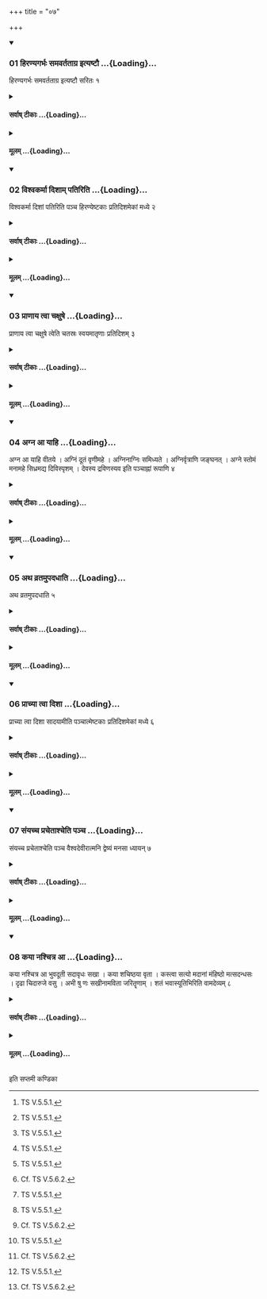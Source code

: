 +++
title = "०७"

+++

<div class="js_include" includetitle="true" newlevelforh1="3" unfilled url="/vedAH_yajuH/taittirIyam/sUtram/ApastambaH/shrautam/vishvAsa-prastutiH/17/07/01_hiraNyagarbhaH_samavartatAgra_ityaShTau.md">
<details open><summary><h3>01 हिरण्यगर्भः समवर्तताग्र इत्यष्टौ ...{Loading}...</h3></summary>

हिरण्यगर्भः समवर्तताग्र इत्यष्टौ सरितः १
</details>
</div>
<div class="js_include collapsed" newlevelforh1="4" title="सर्वाष् टीकाः" unfilled url="/vedAH_yajuH/taittirIyam/sUtram/ApastambaH/shrautam/sarvASh_TIkAH/17/07/01_hiraNyagarbhaH_samavartatAgra_ityaShTau.md">
<details><summary><h4>सर्वाष् टीकाः ...{Loading}...</h4></summary>
<details><summary>थिते</summary>

1. With hiraṇyagarbhaḥ samavartatāgre...[^1] (the Adhvaryu) places the eight Sarit (River) (bricks).  

[^1] TS IV.1.8.n-u. 

</details>
</details>
</div>
<div class="js_include collapsed" newlevelforh1="4" title="मूलम्" unfilled url="/vedAH_yajuH/taittirIyam/sUtram/ApastambaH/shrautam/mUlam/17/07/01_hiraNyagarbhaH_samavartatAgra_ityaShTau.md">
<details><summary><h4>मूलम् ...{Loading}...</h4></summary>

हिरण्यगर्भः समवर्तताग्र इत्यष्टौ सरितः १
</details>
</div>
<div class="js_include" includetitle="true" newlevelforh1="3" unfilled url="/vedAH_yajuH/taittirIyam/sUtram/ApastambaH/shrautam/vishvAsa-prastutiH/17/07/02_vishvakarmA_dishAm_patiriti.md">
<details open><summary><h3>02 विश्वकर्मा दिशाम् पतिरिति ...{Loading}...</h3></summary>

विश्वकर्मा दिशां पतिरिति पञ्च हिरण्येष्टकाः प्रतिदिशमेकां मध्ये २
</details>
</div>
<div class="js_include collapsed" newlevelforh1="4" title="सर्वाष् टीकाः" unfilled url="/vedAH_yajuH/taittirIyam/sUtram/ApastambaH/shrautam/sarvASh_TIkAH/17/07/02_vishvakarmA_dishAm_patiriti.md">
<details><summary><h4>सर्वाष् टीकाः ...{Loading}...</h4></summary>
<details><summary>थिते</summary>

2. With viśvakarmā diśāṁ patiḥ...[^1] (he places) the five golden bricks one in each direction; one in the middle.  

[^1]: TS V.5.5.1.  
</details>
</details>
</div>
<div class="js_include collapsed" newlevelforh1="4" title="मूलम्" unfilled url="/vedAH_yajuH/taittirIyam/sUtram/ApastambaH/shrautam/mUlam/17/07/02_vishvakarmA_dishAm_patiriti.md">
<details><summary><h4>मूलम् ...{Loading}...</h4></summary>

विश्वकर्मा दिशां पतिरिति पञ्च हिरण्येष्टकाः प्रतिदिशमेकां मध्ये २
</details>
</div>
<div class="js_include" includetitle="true" newlevelforh1="3" unfilled url="/vedAH_yajuH/taittirIyam/sUtram/ApastambaH/shrautam/vishvAsa-prastutiH/17/07/03_prANAya_tvA_chaxuShe.md">
<details open><summary><h3>03 प्राणाय त्वा चक्षुषे ...{Loading}...</h3></summary>

प्राणाय त्वा चक्षुषे त्वेति चतस्रः स्वयमातृणाः प्रतिदिशम् ३
</details>
</div>
<div class="js_include collapsed" newlevelforh1="4" title="सर्वाष् टीकाः" unfilled url="/vedAH_yajuH/taittirIyam/sUtram/ApastambaH/shrautam/sarvASh_TIkAH/17/07/03_prANAya_tvA_chaxuShe.md">
<details><summary><h4>सर्वाष् टीकाः ...{Loading}...</h4></summary>
<details><summary>थिते</summary>

3. With prāṇāya tvā cakṣuśe tvā...[^1] (he places) the four naturally perforated (stones) one in each direction.   

[^1]: TS V.5.5.4.   
</details>
</details>
</div>
<div class="js_include collapsed" newlevelforh1="4" title="मूलम्" unfilled url="/vedAH_yajuH/taittirIyam/sUtram/ApastambaH/shrautam/mUlam/17/07/03_prANAya_tvA_chaxuShe.md">
<details><summary><h4>मूलम् ...{Loading}...</h4></summary>

प्राणाय त्वा चक्षुषे त्वेति चतस्रः स्वयमातृणाः प्रतिदिशम् ३
</details>
</div>
<div class="js_include" includetitle="true" newlevelforh1="3" unfilled url="/vedAH_yajuH/taittirIyam/sUtram/ApastambaH/shrautam/vishvAsa-prastutiH/17/07/04_agna_A_yAhi.md">
<details open><summary><h3>04 अग्न आ याहि ...{Loading}...</h3></summary>

अग्न आ याहि वीतये । अग्निं दूतं वृणीमहे । अग्निनाग्निः समिध्यते । अग्निर्वृत्राणि जङ्घनत् । अग्ने स्तोमं मनामहे सिध्रमद्य दिविस्पृशम् । देवस्य द्रविणस्यव इति पञ्चाह्नां रूपाणि ४
</details>
</div>
<div class="js_include collapsed" newlevelforh1="4" title="सर्वाष् टीकाः" unfilled url="/vedAH_yajuH/taittirIyam/sUtram/ApastambaH/shrautam/sarvASh_TIkAH/17/07/04_agna_A_yAhi.md">
<details><summary><h4>सर्वाष् टीकाः ...{Loading}...</h4></summary>
<details><summary>थिते</summary>

4. With agna ā yāhi...[^1] (he places) the five forms of days.[^2]  

[^1]: TS V.5.6.a-e.  

[^2]: Cf. TS V.5.6.2.  
</details>
</details>
</div>
<div class="js_include collapsed" newlevelforh1="4" title="मूलम्" unfilled url="/vedAH_yajuH/taittirIyam/sUtram/ApastambaH/shrautam/mUlam/17/07/04_agna_A_yAhi.md">
<details><summary><h4>मूलम् ...{Loading}...</h4></summary>

अग्न आ याहि वीतये । अग्निं दूतं वृणीमहे । अग्निनाग्निः समिध्यते । अग्निर्वृत्राणि जङ्घनत् । अग्ने स्तोमं मनामहे सिध्रमद्य दिविस्पृशम् । देवस्य द्रविणस्यव इति पञ्चाह्नां रूपाणि ४
</details>
</div>
<div class="js_include" includetitle="true" newlevelforh1="3" unfilled url="/vedAH_yajuH/taittirIyam/sUtram/ApastambaH/shrautam/vishvAsa-prastutiH/17/07/05_atha_vratamupadadhAti.md">
<details open><summary><h3>05 अथ व्रतमुपदधाति ...{Loading}...</h3></summary>

अथ व्रतमुपदधाति ५
</details>
</div>
<div class="js_include collapsed" newlevelforh1="4" title="सर्वाष् टीकाः" unfilled url="/vedAH_yajuH/taittirIyam/sUtram/ApastambaH/shrautam/sarvASh_TIkAH/17/07/05_atha_vratamupadadhAti.md">
<details><summary><h4>सर्वाष् टीकाः ...{Loading}...</h4></summary>
<details><summary>थिते</summary>

5. Then he places the Vrata.[^1]  

[^1]: This ritual ends with XVII.9.2. Vrata is the same as the Mahāvrata; see Māśs VI.2.3.1. Perhaps the verses on which Vrata is sung are meant.  
</details>
</details>
</div>
<div class="js_include collapsed" newlevelforh1="4" title="मूलम्" unfilled url="/vedAH_yajuH/taittirIyam/sUtram/ApastambaH/shrautam/mUlam/17/07/05_atha_vratamupadadhAti.md">
<details><summary><h4>मूलम् ...{Loading}...</h4></summary>

अथ व्रतमुपदधाति ५
</details>
</div>
<div class="js_include" includetitle="true" newlevelforh1="3" unfilled url="/vedAH_yajuH/taittirIyam/sUtram/ApastambaH/shrautam/vishvAsa-prastutiH/17/07/06_prAchyA_tvA_dishA.md">
<details open><summary><h3>06 प्राच्या त्वा दिशा ...{Loading}...</h3></summary>

प्राच्या त्वा दिशा सादयामीति पञ्चात्मेष्टकाः प्रतिदिशमेकां मध्ये ६
</details>
</div>
<div class="js_include collapsed" newlevelforh1="4" title="सर्वाष् टीकाः" unfilled url="/vedAH_yajuH/taittirIyam/sUtram/ApastambaH/shrautam/sarvASh_TIkAH/17/07/06_prAchyA_tvA_dishA.md">
<details><summary><h4>सर्वाष् टीकाः ...{Loading}...</h4></summary>
<details><summary>थिते</summary>

6. With pracyā tvā diśā sādayami...[^1] (he places) five Ātman (Trunk) (-bricks): one in each direction one in the middle.[^2]  

[^1]: TS V.5.8.2-3..  

[^2]: Cf. TS V.5.8.3-4.  
</details>
</details>
</div>
<div class="js_include collapsed" newlevelforh1="4" title="मूलम्" unfilled url="/vedAH_yajuH/taittirIyam/sUtram/ApastambaH/shrautam/mUlam/17/07/06_prAchyA_tvA_dishA.md">
<details><summary><h4>मूलम् ...{Loading}...</h4></summary>

प्राच्या त्वा दिशा सादयामीति पञ्चात्मेष्टकाः प्रतिदिशमेकां मध्ये ६
</details>
</div>
<div class="js_include" includetitle="true" newlevelforh1="3" unfilled url="/vedAH_yajuH/taittirIyam/sUtram/ApastambaH/shrautam/vishvAsa-prastutiH/17/07/07_saMyachcha_prachetAshcheti_pancha.md">
<details open><summary><h3>07 संयच्च प्रचेताश्चेति पञ्च ...{Loading}...</h3></summary>

संयच्च प्रचेताश्चेति पञ्च वैश्वदेवीरात्मनि द्वेष्यं मनसा ध्यायन् ७
</details>
</div>
<div class="js_include collapsed" newlevelforh1="4" title="सर्वाष् टीकाः" unfilled url="/vedAH_yajuH/taittirIyam/sUtram/ApastambaH/shrautam/sarvASh_TIkAH/17/07/07_saMyachcha_prachetAshcheti_pancha.md">
<details><summary><h4>सर्वाष् टीकाः ...{Loading}...</h4></summary>
<details><summary>थिते</summary>

7. With saṁyacca pracetāśca...[^1] (he places) the five Vaiśvadevi (bricks belonging to All-gods) on the trunk of the fire-altar-building while thinking about the enemy in his mind.[^2]  

[^1]: TS IV.4.11.h-n. The last formula is to be added to each of the preceding formulae.  

[^2]: Cf. TS V.4.7.2-3. Here, however, these bricks are called Adhīpatnīs.  

</details>
</details>
</div>
<div class="js_include collapsed" newlevelforh1="4" title="मूलम्" unfilled url="/vedAH_yajuH/taittirIyam/sUtram/ApastambaH/shrautam/mUlam/17/07/07_saMyachcha_prachetAshcheti_pancha.md">
<details><summary><h4>मूलम् ...{Loading}...</h4></summary>

संयच्च प्रचेताश्चेति पञ्च वैश्वदेवीरात्मनि द्वेष्यं मनसा ध्यायन् ७
</details>
</div>
<div class="js_include" includetitle="true" newlevelforh1="3" unfilled url="/vedAH_yajuH/taittirIyam/sUtram/ApastambaH/shrautam/vishvAsa-prastutiH/17/07/08_kayA_nashchitra_A.md">
<details open><summary><h3>08 कया नश्चित्र आ ...{Loading}...</h3></summary>

कया नश्चित्र आ भुवदूती सदावृधः सखा । कया शचिष्ठया वृता । कस्त्वा सत्यो मदानां मंहिष्ठो मत्सदन्धसः । दृढा चिदारुजे वसु । अभी षु णः सखीनामविता जरितॄणाम् । शतं भवास्यूतिभिरिति वामदेव्यम् ८
</details>
</div>
<div class="js_include collapsed" newlevelforh1="4" title="सर्वाष् टीकाः" unfilled url="/vedAH_yajuH/taittirIyam/sUtram/ApastambaH/shrautam/sarvASh_TIkAH/17/07/08_kayA_nashchitra_A.md">
<details><summary><h4>सर्वाष् टीकाः ...{Loading}...</h4></summary>
<details><summary>थिते</summary>

8. With kaya naścitra ā...[^1] (he places) the Vāmadevya (brick),[^2]  

[^1]: KS XXXIX.12.  

[^2]: The Sūtra is in complete. See the first Sūtra of the next section.  
</details>
</details>
</div>
<div class="js_include collapsed" newlevelforh1="4" title="मूलम्" unfilled url="/vedAH_yajuH/taittirIyam/sUtram/ApastambaH/shrautam/mUlam/17/07/08_kayA_nashchitra_A.md">
<details><summary><h4>मूलम् ...{Loading}...</h4></summary>

कया नश्चित्र आ भुवदूती सदावृधः सखा । कया शचिष्ठया वृता । कस्त्वा सत्यो मदानां मंहिष्ठो मत्सदन्धसः । दृढा चिदारुजे वसु । अभी षु णः सखीनामविता जरितॄणाम् । शतं भवास्यूतिभिरिति वामदेव्यम् ८
</details>
</div>





  
इति सप्तमी कण्डिका 
